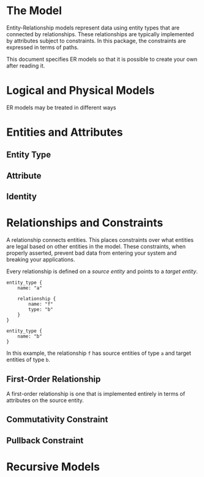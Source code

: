 The Model
=========

Entity-Relationship models represent data using entity types that 
are connected by relationships. These relationships are typically
implemented by attributes subject to constraints. In this package,
the constraints are expressed in terms of paths.

This document specifies ER models so that it is possible to create your own after reading it.

Logical and Physical Models
===========================

ER models may be treated in different ways 

Entities and Attributes
=======================

Entity Type
-----------

Attribute
---------

Identity
--------

Relationships and Constraints 
=============================

A relationship connects entities. This places constraints over what
entities are legal based on other entities in the model. These constraints, when properly asserted, prevent bad data from entering your system and breaking your applications.

Every relationship is defined on a *source entity* and points to a 
*target entity*.

    entity_type {
        name: "a"

        relationship {
            name: "f"
            type: "b"
        }
    }

    entity_type {
        name: "b"
    }

In this example, the relationship `f` has source entities of type `a` and target entities of type `b`.

First-Order Relationship
------------------------

A first-order relationship is one that is implemented entirely in
terms of attributes on the source entity.

Commutativity Constraint
------------------------

Pullback Constraint
-------------------

Recursive Models
================

